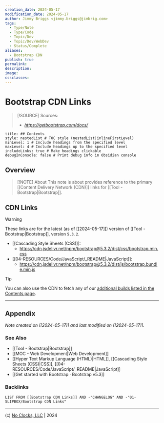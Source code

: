 ```yaml
---
creation_date: 2024-05-17
modification_date: 2024-05-17
author: Jimmy Briggs <jimmy.briggs@jimbrig.com>
tags:
  - Type/Note
  - Type/Code
  - Topic/Dev
  - Topic/Dev/WebDev
  - Status/Complete
aliases:
  - Bootstrap CDN
publish: true
permalink:
description:
image:
cssclasses:
---
```



# Bootstrap CDN Links

> [!SOURCE] Sources:
> - *https://getbootstrap.com/docs/*

```table-of-contents
title: ## Contents 
style: nestedList # TOC style (nestedList|inlineFirstLevel)
minLevel: 1 # Include headings from the specified level
maxLevel: 4 # Include headings up to the specified level
includeLinks: true # Make headings clickable
debugInConsole: false # Print debug info in Obsidian console
```

## Overview

> [!NOTE] About
> This note is about provides reference to the primary [[Content Delivery Network (CDN)]] links for [[Tool - Bootstrap|Bootstrap]].

## CDN Links

> [!WARNING]
> These links are for the latest (as of [[2024-05-17]]) version of [[Tool - Bootstrap|Bootstrap]], version `5.3.2`.

- [[Cascading Style Sheets (CSS)]]: 
	- <https://cdn.jsdelivr.net/npm/bootstrap@5.3.2/dist/css/bootstrap.min.css>
- [[04-RESOURCES/Code/JavaScript/_README|JavaScript]]: 
	- <https://cdn.jsdelivr.net/npm/bootstrap@5.3.2/dist/js/bootstrap.bundle.min.js>

> [!TIP]
> You can also use the CDN to fetch any of our [additional builds listed in the Contents page](https://getbootstrap.com/docs/5.3/getting-started/contents/).

***

## Appendix

*Note created on [[2024-05-17]] and last modified on [[2024-05-17]].*

### See Also

- [[Tool - Bootstrap|Bootstrap]]
- [[MOC - Web Development|Web Development]]
- [[Hyper Text Markup Language (HTML)|HTML]], [[Cascading Style Sheets (CSS)|CSS]], [[04-RESOURCES/Code/JavaScript/_README|JavaScript]]
- [[Get started with Bootstrap · Bootstrap v5.3]]

### Backlinks

```dataview
LIST FROM [[Bootstrap CDN Links]] AND -"CHANGELOG" AND -"01-SLIPBOX/Bootstrap CDN Links"
```

***

(c) [No Clocks, LLC](https://github.com/noclocks) | 2024